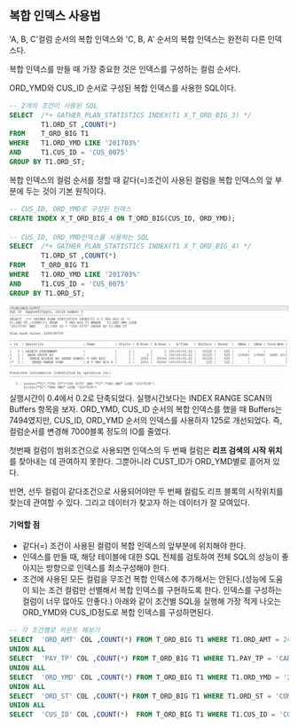 ## 복합 인덱스 사용법
'A, B, C'컬럼 순서의 복합 인덱스와 'C, B, A' 순서의 복합 인덱스는 완전히 다른 인덱스다.

복합 인덱스를 만들 때 가장 중요한 것은 인덱스를 구성하는 컬럼 순서다. 

ORD_YMD와 CUS_ID 순서로 구성된 복합 인덱스를 사용한 SQL이다.
```sql
-- 2개의 조건이 사용된 SQL
SELECT  /*+ GATHER_PLAN_STATISTICS INDEX(T1 X_T_ORD_BIG_3) */
        T1.ORD_ST ,COUNT(*)
FROM    T_ORD_BIG T1
WHERE   T1.ORD_YMD LIKE '201703%'
AND     T1.CUS_ID = 'CUS_0075'
GROUP BY T1.ORD_ST;
```
복합 인덱스의 컬럼 순서를 정할 때 같다(=)조건이 사용된 컬럼을 복합 인덱스의 앞 부분에 두는 것이 기본 원칙이다.
```sql
-- CUS_ID, ORD_YMD로 구성된 인덱스
CREATE INDEX X_T_ORD_BIG_4 ON T_ORD_BIG(CUS_ID, ORD_YMD);

-- CUS_ID, ORD_YMD인덱스를 사용하는 SQL
SELECT  /*+ GATHER_PLAN_STATISTICS INDEX(T1 X_T_ORD_BIG_4) */
        T1.ORD_ST ,COUNT(*)
FROM    T_ORD_BIG T1
WHERE   T1.ORD_YMD LIKE '201703%'
AND     T1.CUS_ID = 'CUS_0075'
GROUP BY T1.ORD_ST;
```
<img src="../picture/그림27.png"/>
실행시간이 0.4에서 0.2로 단축되었다. 실행시간보다는 INDEX RANGE SCAN의 Buffers 항목을 보자. ORD_YMD, CUS_ID 순서의 복합 인덱스를 했을 때 Buffers는 7494였지만, CUS_ID, ORD_YMD 순서의 인덱스를 사용하자 125로 개선되었다. 즉, 컬럼순서를 변경해 7000블록 정도의 IO를 줄였다.

첫번째 컬럼이 범위조건으로 사용되면 인덱스의 두 번째 컬럼은 **리프 검색의 시작 위치**를 찾아내는 데 관여하지 못한다. 그뿐아니라 CUST_ID가 ORD_YMD별로 흩어져 있다.

반면, 선두 컬럼이 같다조건으로 사용되어야만 두 번째 컬럼도 리프 블록의 시작위치를 찾는데 관여할 수 있다. 그리고 데이터가 찾고자 하는 데이터가 잘 모여있다.

#### 기억할 점
- 같다(=) 조건이 사용된 컬럼이 복합 인덱스의 앞부분에 위치해야 한다.
- 인덱스를 만들 때, 해당 테이블에 대한 SQL 전체를 검토하여 전체 SQL의 성능이 좋아지는 방향으로 인덱스를 최소구성해야 한다.
- 조건에 사용된 모든 컬럼을 무조건 복합 인덱스에 추가해서는 안된다.(성능에 도움이 되는 조건 컬럼만 선별해서 복합 인덱스를 구현하도록 한다. 인덱스를 구성하는 컬럼이 너무 많아도 안좋다.) 아래와 같이 조건별 SQL을 실행해 가장 적게 나오는 ORD_YMD와 CUS_ID정도로 복합 인덱스를 구성하면된다.
```sql
-- 각 조건별로 카운트 해보기
SELECT  'ORD_AMT' COL ,COUNT(*) FROM T_ORD_BIG T1 WHERE T1.ORD_AMT = 2400
UNION ALL
SELECT  'PAY_TP' COL ,COUNT(*) FROM T_ORD_BIG T1 WHERE T1.PAY_TP = 'CARD'
UNION ALL
SELECT  'ORD_YMD' COL ,COUNT(*) FROM T_ORD_BIG T1 WHERE T1.ORD_YMD = '20170406'
UNION ALL
SELECT  'ORD_ST' COL ,COUNT(*) FROM T_ORD_BIG T1 WHERE T1.ORD_ST = 'COMP'
UNION ALL
SELECT  'CUS_ID' COL ,COUNT(*)  FROM T_ORD_BIG T1 WHERE T1.CUS_ID = 'CUS_0036';
```